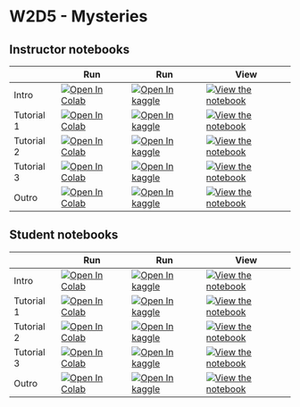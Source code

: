 # W2D5 - Mysteries

## Instructor notebooks

|   | Run | Run | View |
| - | --- | --- | ---- |
| Intro | [![Open In Colab](https://colab.research.google.com/assets/colab-badge.svg)](https://colab.research.google.com/github/neuromatch/NeuroAI_Course/blob/main/tutorials/W2D5_Mysteries/W2D5_Intro.ipynb) | [![Open In kaggle](https://kaggle.com/static/images/open-in-kaggle.svg)](https://kaggle.com/kernels/welcome?src=https://raw.githubusercontent.com/neuromatch/NeuroAI_Course/main/tutorials/W2D5_Mysteries/W2D5_Intro.ipynb) | [![View the notebook](https://img.shields.io/badge/render-nbviewer-orange.svg)](https://nbviewer.jupyter.org/github/neuromatch/NeuroAI_Course/blob/main/tutorials/W2D5_Mysteries/W2D5_Intro.ipynb?flush_cache=true) |
| Tutorial 1 | [![Open In Colab](https://colab.research.google.com/assets/colab-badge.svg)](https://colab.research.google.com/github/neuromatch/NeuroAI_Course/blob/main/tutorials/W2D5_Mysteries/instructor/W2D5_Tutorial1.ipynb) | [![Open In kaggle](https://kaggle.com/static/images/open-in-kaggle.svg)](https://kaggle.com/kernels/welcome?src=https://raw.githubusercontent.com/neuromatch/NeuroAI_Course/main/tutorials/W2D5_Mysteries/instructor/W2D5_Tutorial1.ipynb) | [![View the notebook](https://img.shields.io/badge/render-nbviewer-orange.svg)](https://nbviewer.jupyter.org/github/neuromatch/NeuroAI_Course/blob/main/tutorials/W2D5_Mysteries/instructor/W2D5_Tutorial1.ipynb?flush_cache=true) |
| Tutorial 2 | [![Open In Colab](https://colab.research.google.com/assets/colab-badge.svg)](https://colab.research.google.com/github/neuromatch/NeuroAI_Course/blob/main/tutorials/W2D5_Mysteries/instructor/W2D5_Tutorial2.ipynb) | [![Open In kaggle](https://kaggle.com/static/images/open-in-kaggle.svg)](https://kaggle.com/kernels/welcome?src=https://raw.githubusercontent.com/neuromatch/NeuroAI_Course/main/tutorials/W2D5_Mysteries/instructor/W2D5_Tutorial2.ipynb) | [![View the notebook](https://img.shields.io/badge/render-nbviewer-orange.svg)](https://nbviewer.jupyter.org/github/neuromatch/NeuroAI_Course/blob/main/tutorials/W2D5_Mysteries/instructor/W2D5_Tutorial2.ipynb?flush_cache=true) |
| Tutorial 3 | [![Open In Colab](https://colab.research.google.com/assets/colab-badge.svg)](https://colab.research.google.com/github/neuromatch/NeuroAI_Course/blob/main/tutorials/W2D5_Mysteries/instructor/W2D5_Tutorial3.ipynb) | [![Open In kaggle](https://kaggle.com/static/images/open-in-kaggle.svg)](https://kaggle.com/kernels/welcome?src=https://raw.githubusercontent.com/neuromatch/NeuroAI_Course/main/tutorials/W2D5_Mysteries/instructor/W2D5_Tutorial3.ipynb) | [![View the notebook](https://img.shields.io/badge/render-nbviewer-orange.svg)](https://nbviewer.jupyter.org/github/neuromatch/NeuroAI_Course/blob/main/tutorials/W2D5_Mysteries/instructor/W2D5_Tutorial3.ipynb?flush_cache=true) |
| Outro | [![Open In Colab](https://colab.research.google.com/assets/colab-badge.svg)](https://colab.research.google.com/github/neuromatch/NeuroAI_Course/blob/main/tutorials/W2D5_Mysteries/W2D5_Outro.ipynb) | [![Open In kaggle](https://kaggle.com/static/images/open-in-kaggle.svg)](https://kaggle.com/kernels/welcome?src=https://raw.githubusercontent.com/neuromatch/NeuroAI_Course/main/tutorials/W2D5_Mysteries/W2D5_Outro.ipynb) | [![View the notebook](https://img.shields.io/badge/render-nbviewer-orange.svg)](https://nbviewer.jupyter.org/github/neuromatch/NeuroAI_Course/blob/main/tutorials/W2D5_Mysteries/W2D5_Outro.ipynb?flush_cache=true) |


## Student notebooks

|   | Run | Run | View |
| - | --- | --- | ---- |
| Intro | [![Open In Colab](https://colab.research.google.com/assets/colab-badge.svg)](https://colab.research.google.com/github/neuromatch/NeuroAI_Course/blob/main/tutorials/W2D5_Mysteries/W2D5_Intro.ipynb) | [![Open In kaggle](https://kaggle.com/static/images/open-in-kaggle.svg)](https://kaggle.com/kernels/welcome?src=https://raw.githubusercontent.com/neuromatch/NeuroAI_Course/main/tutorials/W2D5_Mysteries/W2D5_Intro.ipynb) | [![View the notebook](https://img.shields.io/badge/render-nbviewer-orange.svg)](https://nbviewer.jupyter.org/github/neuromatch/NeuroAI_Course/blob/main/tutorials/W2D5_Mysteries/W2D5_Intro.ipynb?flush_cache=true) |
| Tutorial 1 | [![Open In Colab](https://colab.research.google.com/assets/colab-badge.svg)](https://colab.research.google.com/github/neuromatch/NeuroAI_Course/blob/main/tutorials/W2D5_Mysteries/student/W2D5_Tutorial1.ipynb) | [![Open In kaggle](https://kaggle.com/static/images/open-in-kaggle.svg)](https://kaggle.com/kernels/welcome?src=https://raw.githubusercontent.com/neuromatch/NeuroAI_Course/main/tutorials/W2D5_Mysteries/student/W2D5_Tutorial1.ipynb) | [![View the notebook](https://img.shields.io/badge/render-nbviewer-orange.svg)](https://nbviewer.jupyter.org/github/neuromatch/NeuroAI_Course/blob/main/tutorials/W2D5_Mysteries/student/W2D5_Tutorial1.ipynb?flush_cache=true) |
| Tutorial 2 | [![Open In Colab](https://colab.research.google.com/assets/colab-badge.svg)](https://colab.research.google.com/github/neuromatch/NeuroAI_Course/blob/main/tutorials/W2D5_Mysteries/student/W2D5_Tutorial2.ipynb) | [![Open In kaggle](https://kaggle.com/static/images/open-in-kaggle.svg)](https://kaggle.com/kernels/welcome?src=https://raw.githubusercontent.com/neuromatch/NeuroAI_Course/main/tutorials/W2D5_Mysteries/student/W2D5_Tutorial2.ipynb) | [![View the notebook](https://img.shields.io/badge/render-nbviewer-orange.svg)](https://nbviewer.jupyter.org/github/neuromatch/NeuroAI_Course/blob/main/tutorials/W2D5_Mysteries/student/W2D5_Tutorial2.ipynb?flush_cache=true) |
| Tutorial 3 | [![Open In Colab](https://colab.research.google.com/assets/colab-badge.svg)](https://colab.research.google.com/github/neuromatch/NeuroAI_Course/blob/main/tutorials/W2D5_Mysteries/student/W2D5_Tutorial3.ipynb) | [![Open In kaggle](https://kaggle.com/static/images/open-in-kaggle.svg)](https://kaggle.com/kernels/welcome?src=https://raw.githubusercontent.com/neuromatch/NeuroAI_Course/main/tutorials/W2D5_Mysteries/student/W2D5_Tutorial3.ipynb) | [![View the notebook](https://img.shields.io/badge/render-nbviewer-orange.svg)](https://nbviewer.jupyter.org/github/neuromatch/NeuroAI_Course/blob/main/tutorials/W2D5_Mysteries/student/W2D5_Tutorial3.ipynb?flush_cache=true) |
| Outro | [![Open In Colab](https://colab.research.google.com/assets/colab-badge.svg)](https://colab.research.google.com/github/neuromatch/NeuroAI_Course/blob/main/tutorials/W2D5_Mysteries/W2D5_Outro.ipynb) | [![Open In kaggle](https://kaggle.com/static/images/open-in-kaggle.svg)](https://kaggle.com/kernels/welcome?src=https://raw.githubusercontent.com/neuromatch/NeuroAI_Course/main/tutorials/W2D5_Mysteries/W2D5_Outro.ipynb) | [![View the notebook](https://img.shields.io/badge/render-nbviewer-orange.svg)](https://nbviewer.jupyter.org/github/neuromatch/NeuroAI_Course/blob/main/tutorials/W2D5_Mysteries/W2D5_Outro.ipynb?flush_cache=true) |

